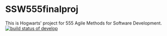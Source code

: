# SSW555finalproj
This is Hogwarts' project for 555 Agile Methods for Software Development.
[![build status of develop](https://travis-ci.org/JoseyIsZY/ssw555tmHogwarts2020Spring.svg?branch=develop)](https://travis-ci.org/JoseyIsZY/ssw555tmHogwarts2020Spring)
